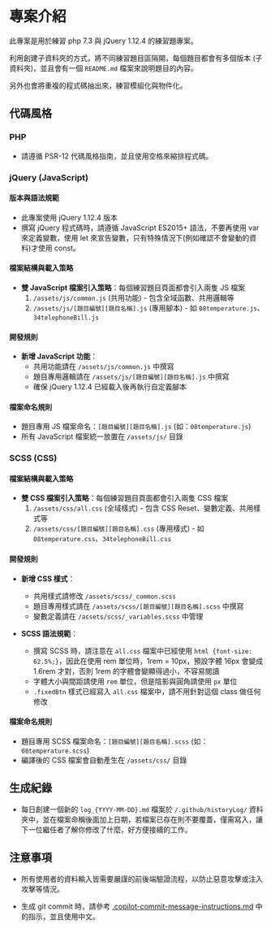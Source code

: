 # 專案介紹

此專案是用於練習 php 7.3 與 jQuery 1.12.4 的練習題專案。

利用創建子資料夾的方式，將不同練習題目區隔開，每個題目都會有多個版本 (子資料夾)，並且會有一個 `README.md` 檔案來說明題目的內容。

另外也會將重複的程式碼抽出來，練習模組化與物件化。

## 代碼風格

### PHP

- 請遵循 PSR-12 代碼風格指南，並且使用空格來縮排程式碼。

### jQuery (JavaScript)

#### 版本與語法規範

- 此專案使用 jQuery 1.12.4 版本
- 撰寫 jQuery 程式碼時，請遵循 JavaScript ES2015+ 語法，不要再使用 var 來定義變數，使用 let 來宣告變數，只有特殊情況下(例如確認不會變動的資料)才使用 const。

#### 檔案結構與載入策略

- **雙 JavaScript 檔案引入策略**：每個練習題目頁面都會引入兩隻 JS 檔案
  1. `/assets/js/common.js` (共用功能) - 包含全域函數、共用邏輯等
  2. `/assets/js/[題目編號][題目名稱].js` (專用腳本) - 如 `08temperature.js`、`34telephoneBill.js`

#### 開發規則

- **新增 JavaScript 功能**：
  - 共用功能請在 `/assets/js/common.js` 中撰寫
  - 題目專用邏輯請在 `/assets/js/[題目編號][題目名稱].js` 中撰寫
  - 確保 jQuery 1.12.4 已經載入後再執行自定義腳本

#### 檔案命名規則

- 題目專用 JS 檔案命名：`[題目編號][題目名稱].js` (如：`08temperature.js`)
- 所有 JavaScript 檔案統一放置在 `/assets/js/` 目錄

### SCSS (CSS)

#### 檔案結構與載入策略

- **雙 CSS 檔案引入策略**：每個練習題目頁面都會引入兩隻 CSS 檔案
  1. `/assets/css/all.css` (全域樣式) - 包含 CSS Reset、變數定義、共用樣式等
  2. `/assets/css/[題目編號][題目名稱].css` (專用樣式) - 如 `08temperature.css`、`34telephoneBill.css`

#### 開發規則

- **新增 CSS 樣式**：

  - 共用樣式請修改 `/assets/scss/_common.scss`
  - 題目專用樣式請在 `/assets/scss/[題目編號][題目名稱].scss` 中撰寫
  - 變數定義請在 `/assets/scss/_variables.scss` 中管理

- **SCSS 語法規範**：
  - 撰寫 SCSS 時，請注意在 `all.css` 檔案中已經使用 `html {font-size: 62.5%;}`，因此在使用 rem 單位時，1rem = 10px，預設字體 16px 會變成 1.6rem 才對，否則 1rem 的字體會變顯得過小，不容易閱讀
  - 字體大小與間距請使用 `rem` 單位，但是陰影與圓角請使用 `px` 單位
  - `.fixedBtn` 樣式已經寫入 `all.css` 檔案中，請不用針對這個 class 做任何修改

#### 檔案命名規則

- 題目專用 SCSS 檔案命名：`[題目編號][題目名稱].scss` (如：`08temperature.scss`)
- 編譯後的 CSS 檔案會自動產生在 `/assets/css/` 目錄

## 生成紀錄

- 每日創建一個新的 `log_{YYYY-MM-DD}.md` 檔案於 `/.github/historyLog/` 資料夾中，並在檔案命稱後面加上日期，若檔案已存在則不要覆蓋，僅需寫入，讓下一位繼任者了解你修改了什麼，好方便接續的工作。

## 注意事項

- 所有使用者的資料輸入皆需要嚴謹的前後端驗證流程，以防止惡意攻擊或注入攻擊等情況。

- 生成 git commit 時，請參考 [.copilot-commit-message-instructions.md](.copilot-commit-message-instructions.md) 中的指示，並且使用中文。
